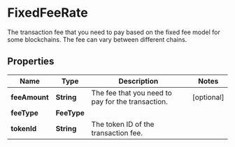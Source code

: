

# FixedFeeRate

The transaction fee that you need to pay based on the fixed fee model for some blockchains. The fee can vary between different chains.

## Properties

| Name | Type | Description | Notes |
|------------ | ------------- | ------------- | -------------|
|**feeAmount** | **String** | The fee that you need to pay for the transaction. |  [optional] |
|**feeType** | **FeeType** |  |  |
|**tokenId** | **String** | The token ID of the transaction fee. |  |



